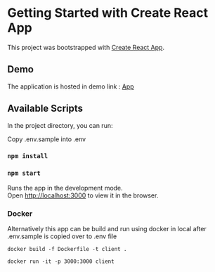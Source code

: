 # Getting Started with Create React App

This project was bootstrapped with [Create React App](https://github.com/facebook/create-react-app).


## Demo 
 
 The application is hosted in demo link : [App](https://cafetron-front-end.vercel.app/)
## Available Scripts

In the project directory, you can run:

Copy .env.sample into .env
 
### `npm install`
### `npm start`

Runs the app in the development mode.\
Open [http://localhost:3000](http://localhost:3000) to view it in the browser.



### Docker 

Alternatively this app can be build and run using docker in local after .env.sample is copied over to .env file 

```docker build -f Dockerfile -t client .```

```docker run -it -p 3000:3000 client```
